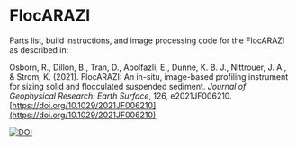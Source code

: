 # FlocARAZI
Parts list, build instructions, and image processing code for the FlocARAZI as described in:

Osborn, R., Dillon, B., Tran, D., Abolfazli, E., Dunne, K. B. J., Nittrouer, J. A., & Strom, K. (2021). FlocARAZI: An in-situ, image-based profiling instrument for sizing solid and flocculated suspended sediment. *Journal of Geophysical Research: Earth Surface*, 126, e2021JF006210. [https://doi.org/10.1029/2021JF006210](https://doi.org/10.1029/2021JF006210)

[![DOI](https://zenodo.org/badge/DOI/10.5281/zenodo.6563866.svg)](https://doi.org/10.5281/zenodo.6563866)
